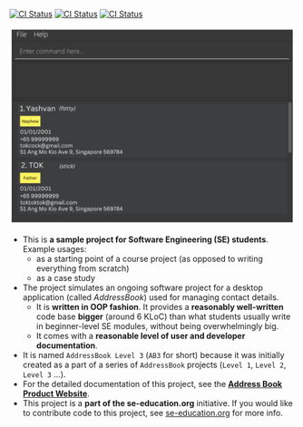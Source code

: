 [![CI Status](https://github.com/AY2425S2-CS2103T-T14-1/tp/actions/workflows/gradle.yml/badge.svg)](https://github.com/AY2425S2-CS2103T-T14-1/tp/actions/workflows/gradle.yml)
[![CI Status](https://github.com/AY2425S2-CS2103T-T14-1/tp/actions/workflows/docs.yml/badge.svg)](https://github.com/AY2425S2-CS2103T-T14-1/tp/actions/workflows/docs.yml)
[![CI Status](https://github.com/AY2425S2-CS2103T-T14-1/tp/actions/workflows/pages/pages-build-deployment/badge.svg)](https://github.com/AY2425S2-CS2103T-T14-1/tp/actions/workflows/pages/pages-build-deployment)

![Ui](docs/images/Ui.png)

* This is **a sample project for Software Engineering (SE) students**.<br>
  Example usages:
  * as a starting point of a course project (as opposed to writing everything from scratch)
  * as a case study
* The project simulates an ongoing software project for a desktop application (called _AddressBook_) used for managing contact details.
  * It is **written in OOP fashion**. It provides a **reasonably well-written** code base **bigger** (around 6 KLoC) than what students usually write in beginner-level SE modules, without being overwhelmingly big.
  * It comes with a **reasonable level of user and developer documentation**.
* It is named `AddressBook Level 3` (`AB3` for short) because it was initially created as a part of a series of `AddressBook` projects (`Level 1`, `Level 2`, `Level 3` ...).
* For the detailed documentation of this project, see the **[Address Book Product Website](https://se-education.org/addressbook-level3)**.
* This project is a **part of the se-education.org** initiative. If you would like to contribute code to this project, see [se-education.org](https://se-education.org/#contributing-to-se-edu) for more info.
